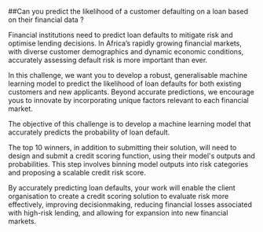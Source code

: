 ##Can you predict the likelihood of a customer defaulting on a loan based on their financial data ?


Financial institutions need to predict loan defaults to mitigate risk and optimise lending decisions. In Africa’s rapidly growing financial markets, with diverse customer demographics and dynamic economic conditions, accurately assessing default risk is more important than ever.

In this challenge, we want you to develop a robust, generalisable machine learning model to predict the likelihood of loan defaults for both existing customers and new applicants. Beyond accurate predictions, we encourage yous to innovate by incorporating unique factors relevant to each financial market.

The objective of this challenge is to develop a machine learning model that accurately predicts the probability of loan default.

The top 10 winners, in addition to submitting their solution, will need to design and submit a credit scoring function, using their model's outputs and probabilities. This step involves binning model outputs into risk categories and proposing a scalable credit risk score.

By accurately predicting loan defaults, your work will enable the client organisation to create a credit scoring solution to evaluate risk more effectively, improving decisionmaking, reducing financial losses associated with high-risk lending, and allowing for expansion into new financial markets.
